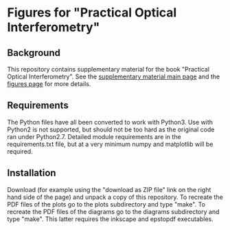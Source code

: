 # Figures for "Practical Optical Interferometry"

## Background
This repository contains supplementary material for the book "Practical Optical Interferometry". See the [supplementary material main page](https://dbuscher.github.io/practical-optical-interferometry/) and the [figures page](http://dbuscher.github.io/practical-optical-interferometry/figures/) for more details.

## Requirements
The Python files have all been converted to work with Python3. Use with Python2 is not supported, but should not be too hard as the original code ran under Python2.7. Detailed module requirements are in the requirements.txt file, but at a very minimum numpy and matplotlib will be required.

## Installation
Download (for example using the "download as ZIP file" link on the right hand side of the page) and unpack a copy of this repository. To recreate the PDF files of the plots go to the plots subdirectory and type "make". To recreate the PDF files of the diagrams go to the diagrams subdirectory and type "make". This latter requires the inkscape and epstopdf executables.
